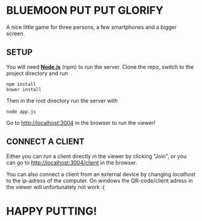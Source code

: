 # BLUEMOON PUT PUT GLORIFY
A nice little game for three persons, a few smartphones and a bigger screen.

## SETUP
You will need [__Node.js__](https://nodejs.org/en/) (npm) to run the server. Clone the repo, switch to the project directory and run

```
npm install
bower install
```

Then in the root directory run the server with

```
node app.js
```

Go to [http://localhost:3004](http://localhost:3004) in the browser to run the viewer!

## CONNECT A CLIENT
Either you can run a client directly in the viewer by clicking "Join", or you can go to [http://localhost:3004/client](http://localhost:3004/client) in the browser.

You can also connect a client from an external device by changing _localhost_ to the ip-adress of the computer. On windows the QR-code/client adress in the viewer will unfortunately not work :(

# HAPPY PUTTING!
